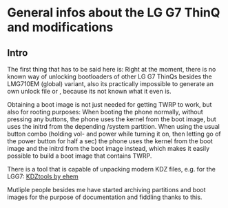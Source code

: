 # General infos about the LG G7 ThinQ and modifications

## Intro
The first thing that has to be said here is: Right at the moment, there is no known way of unlocking bootloaders of other LG G7 ThinQs besides the LMG710EM (global) variant, also its practically impossible to generate an own unlock file or , because its not known what it even is. 

Obtaining a boot image is not just needed for getting TWRP to work, but also for rooting purposes:
When booting the phone normally, without pressing any buttons, the phone uses the kernel from the boot image,
but uses the initrd from the depending /system partition.
When using the usual button combo (holding vol-  and power while turning it on, then letting go of the power button for half a sec) the phone uses the kernel from the boot image and the initrd from the boot image instead, which makes it easily possible to build a boot image that contains TWRP.

There is a tool that is capable of unpacking modern KDZ files, e.g. for the LGG7: [KDZtools by ehem](https://github.com/ehem/kdztools)

Mutliple people besides me have started archiving partitions and boot images for the purpose of documentation and fiddling thanks to this.
